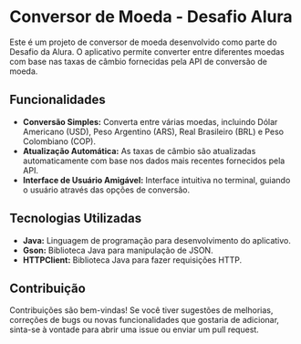 # Conversor de Moeda - Desafio Alura

Este é um projeto de conversor de moeda desenvolvido como parte do Desafio da Alura. O aplicativo permite converter entre diferentes moedas com base nas taxas de câmbio fornecidas pela API de conversão de moeda.

## Funcionalidades

- **Conversão Simples:** Converta entre várias moedas, incluindo Dólar Americano (USD), Peso Argentino (ARS), Real Brasileiro (BRL) e Peso Colombiano (COP).
- **Atualização Automática:** As taxas de câmbio são atualizadas automaticamente com base nos dados mais recentes fornecidos pela API.
- **Interface de Usuário Amigável:** Interface intuitiva no terminal, guiando o usuário através das opções de conversão.

## Tecnologias Utilizadas

- **Java:** Linguagem de programação para desenvolvimento do aplicativo.
- **Gson:** Biblioteca Java para manipulação de JSON.
- **HTTPClient:** Biblioteca Java para fazer requisições HTTP.

## Contribuição

Contribuições são bem-vindas! Se você tiver sugestões de melhorias, correções de bugs ou novas funcionalidades que gostaria de adicionar, sinta-se à vontade para abrir uma issue ou enviar um pull request.
